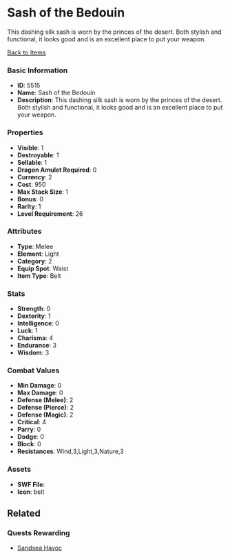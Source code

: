 # Sash of the Bedouin

This dashing silk sash is worn by the princes of the desert. Both stylish and functional, it looks good and is an excellent place to put your weapon.

[Back to Items](../items.md)

### Basic Information

- **ID**: 5515
- **Name**: Sash of the Bedouin
- **Description**: This dashing silk sash is worn by the princes of the desert. Both stylish and functional, it looks good and is an excellent place to put your weapon.

### Properties

- **Visible**: 1
- **Destroyable**: 1
- **Sellable**: 1
- **Dragon Amulet Required**: 0
- **Currency**: 2
- **Cost**: 950
- **Max Stack Size**: 1
- **Bonus**: 0
- **Rarity**: 1
- **Level Requirement**: 26

### Attributes

- **Type**: Melee
- **Element**: Light
- **Category**: 2
- **Equip Spot**: Waist
- **Item Type**: Belt

### Stats

- **Strength**: 0
- **Dexterity**: 1
- **Intelligence**: 0
- **Luck**: 1
- **Charisma**: 4
- **Endurance**: 3
- **Wisdom**: 3

### Combat Values

- **Min Damage**: 0
- **Max Damage**: 0
- **Defense (Melee)**: 2
- **Defense (Pierce)**: 2
- **Defense (Magic)**: 2
- **Critical**: 4
- **Parry**: 0
- **Dodge**: 0
- **Block**: 0
- **Resistances**: Wind,3,Light,3,Nature,3

### Assets

- **SWF File**: 
- **Icon**: belt

## Related

### Quests Rewarding

- [Sandsea Havoc](../quests/775-sandsea-havoc.md)


